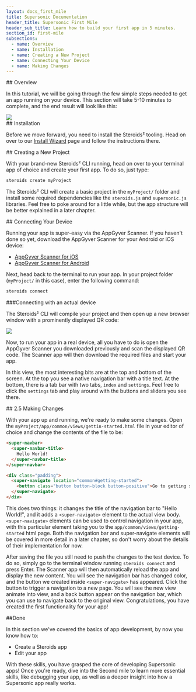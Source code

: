 ```yaml
---
layout: docs_first_mile
title: Supersonic Documentation
header_title: Supersonic First Mile
header_sub_title: Learn how to build your first app in 5 minutes.
section_id: first-mile
subsections:
  - name: Overview
  - name: Installation
  - name: Creating a New Project
  - name: Connecting Your Device
  - name: Making Changes
---
```


<section class="docs-section" id="overview">
## Overview

In this tutorial, we will be going through the few simple steps needed to get an app running on your device. This section will take 5-10 minutes to complete, and the end result will look like this:

<img src="http://placehold.it/600x300">
</section>

<section class="docs-section" id="installation">
## Installation

Before we move forward, you need to install the Steroids² tooling. Head on over to our [Install Wizard](https://academy.appgyver.com/installwizard) page and follow the instructions there.
</section>

<section class="docs-section" id="creating-a-new-project">
## Creating a New Project

With your brand-new Steroids² CLI running, head on over to your terminal app of choice and create your first app. To do so, just type:

```bash
steroids create myProject
```

The Steroids² CLI will create a basic project in the `myProject/` folder and install some required dependencies like the `steroids.js` and `supersonic.js` libraries. Feel free to poke around for a little while, but the app structure will be better explained in a later chapter.
</section>

<section class="docs-section" id="connecting-your-device">
## Connecting Your Device

Running your app is super-easy via the AppGyver Scanner. If you haven't done so yet, download the AppGyver Scanner for your Android or iOS device:

  - [AppGyver Scanner for iOS](https://itunes.apple.com/us/app/appgyver-scanner/id575076515?mt=8)
  - [AppGyver Scanner for Android](https://play.google.com/store/apps/details?id=com.appgyver.freshandroid)

Next, head back to the terminal to run your app. In your project folder (`myProject/` in this case), enter the following command:

```bash
steroids connect
```

###Connecting with an actual device

The Steroids² CLI will compile your project and then open up a new browser window with a prominently displayed QR code:

<img src="http://placehold.it/600x300">

Now, to run your app in a real device, all you have to do is open the AppGyver Scanner you downloaded previously and scan the displayed QR code. The Scanner app will then download the required files and start your app.

In this view, the most interesting bits are at the top and bottom of the screen. At the top you see a native navigation bar with a title text. At the bottom, there is a tab bar with two tabs, `index` and `settings`. Feel free to click the `settings` tab and play around with the buttons and sliders you see there.
</section>

<section class="docs-section" id="making-changes">
## 2.5 Making Changes

With your app up and running, we're ready to make some changes. Open the `myProject/app/common/views/gettin-started.html` file in your editor of choice and change the contents of the file to be:

```html
<super-navbar>
  <super-navbar-title>
    Hello World!
  </super-navbar-title>
</super-navbar>

<div class="padding">
  <super-navigate location="common#getting-started">
    <button class="button button-block button-positive">Go to getting started</button>
  </super-navigate>
</div>
```
This does two things: it changes the title of the navigation bar to "Hello World!", and it adds a `<super-navigate>` element to the actual view body. `<super-navigate>` elements can be used to control navigation in your app, with this particular element taking you to the `app/common/views/getting-started` html page. Both the navigation bar and super-navigate elements will be covered in more detail in a later chapter, so don't worry about the details of their implementation for now.

After saving the file you still need to push the changes to the test device. To do so, simply go to the terminal window running `steroids connect` and press Enter. The Scanner app will then automatically reload the app and display the new content. You will see the navigation bar has changed color, and the button we created inside `<super-navigate>` has appeared. Click the button to trigger a navigation to a new page. You will see the new view animate into view, and a back button appear on the navigation bar, which you can use to navigate back to the original view. Congratulations, you have created the first functionality for your app!
</section>

##Done

In this section we've covered the basics of app development, by now you know how to:

  - Create a Steroids app
  - Edit your app

With these skills, you have grasped the core of developing Supersonic apps! Once you're ready, dive into the Second mile to learn more essential skills, like debugging your app, as well as a deeper insight into how a Supersonic app really works.
